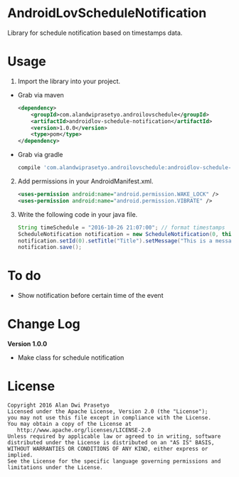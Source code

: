 # AndroidLovScheduleNotification
Library for schedule notification based on timestamps data.
# Usage
1. Import the library into your project.
  * Grab via maven

    ```xml
    <dependency>
        <groupId>com.alandwiprasetyo.androilovschedule</groupId>
        <artifactId>androidlov-schedule-notification</artifactId>
        <version>1.0.0</version>
        <type>pom</type>
    </dependency>
    ```

  * Grab via gradle

    ```groovy
    compile 'com.alandwiprasetyo.androilovschedule:androidlov-schedule-notification:1.0.0'
    ```

2. Add permissions in your AndroidManifest.xml.

    ```xml
    <uses-permission android:name="android.permission.WAKE_LOCK" />
    <uses-permission android:name="android.permission.VIBRATE" />
    ```

3. Write the following code in your java file.

    ```java
    String timeSchedule = "2016-10-26 21:07:00"; // format timestamps
    ScheduleNotification notification = new ScheduleNotification(0, this, NotifActivity.class, timeSchedule);
    notification.setId(0).setTitle("Title").setMessage("This is a message for notification");
    notification.save();
    ```

# To do
  * Show notification before certain time of the event

# Change Log
  **Version 1.0.0**
  * Make class for schedule notification

# License
    Copyright 2016 Alan Dwi Prasetyo
    Licensed under the Apache License, Version 2.0 (the "License");
    you may not use this file except in compliance with the License.
    You may obtain a copy of the License at
       http://www.apache.org/licenses/LICENSE-2.0
    Unless required by applicable law or agreed to in writing, software
    distributed under the License is distributed on an "AS IS" BASIS,
    WITHOUT WARRANTIES OR CONDITIONS OF ANY KIND, either express or implied.
    See the License for the specific language governing permissions and
    limitations under the License.
